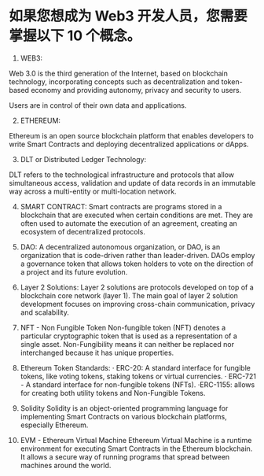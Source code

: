 # 如果您想成为 Web3 开发人员，您需要掌握以下 10 个概念。

1) WEB3:

Web 3.0 is the third generation of the Internet, based on blockchain technology, incorporating concepts such as decentralization and token-based economy and providing autonomy, privacy and security to users.

Users are in control of their own data and applications.


2) ETHEREUM:

Ethereum is an open source blockchain platform that enables developers to write Smart Contracts and deploying decentralized applications or dApps.


3) DLT or Distributed Ledger Technology:

DLT refers to the technological infrastructure and protocols that allow simultaneous access, validation and update of data records in an immutable way across a multi-entity or multi-location network.


4) SMART CONTRACT:
Smart contracts are programs stored in a blockchain that are executed when certain conditions are met. They are often used to automate the execution of an agreement, creating an ecosystem of decentralized protocols.


5) DAO:
A decentralized autonomous organization, or DAO, is an organization that is code-driven rather than leader-driven. 
DAOs employ a governance token that allows token holders to vote on the direction of a project and its future evolution.


6) Layer 2 Solutions:
Layer 2 solutions are protocols developed on top of a blockchain core network (layer 1). The main goal of layer 2 solution development focuses on improving cross-chain communication, privacy and scalability.


7) NFT - Non Fungible Token
Non-fungible token (NFT) denotes a particular cryptographic token that is used as a representation of a single asset. 
Non-Fungibility means it can neither be replaced nor interchanged because it has unique properties.


8) Ethereum Token Standards:
· ERC-20: A standard interface for fungible tokens, like voting tokens, staking tokens or virtual currencies.
· ERC-721 - A standard interface for non-fungible tokens (NFTs).
·ERC-1155: allows for creating both utility tokens and Non-Fungible Tokens.


9) Solidity
Solidity is an object-oriented programming language for implementing Smart Contracts on various blockchain platforms, especially Ethereum.


10) EVM - Ethereum Virtual Machine
Ethereum Virtual Machine is a runtime environment for executing Smart Contracts in the Ethereum blockchain. It allows a secure way of running programs that spread between machines around the world.



